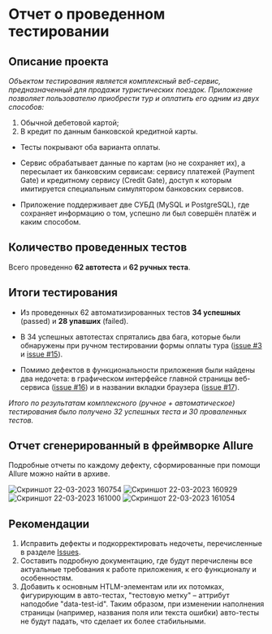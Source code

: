 # Отчет о проведенном тестировании 

## Описание проекта

*Объектом тестирования является комплексный веб-сервис, предназначенный для продажи туристических поездок. Приложение позволяет пользователю приобрести тур и оплатить его одним из двух способов:*

1. Обычной дебетовой картой;
2. В кредит по данным банковской кредитной карты.

* Тесты покрывают оба варианта оплаты.

* Сервис обрабатывает данные по картам (но не сохраняет их), а пересылает их банковским сервисам: сервису платежей (Payment Gate) и кредитному сервису (Credit Gate), доступ к которым имитируется специальным симулятором банковских сервисов.

* Приложение поддерживает две СУБД (MySQL и PostgreSQL), где сохраняет информацию о том, успешно ли был совершён платёж и каким способом. 

## Количество проведенных тестов

Всего проведенно **62 автотеста** и **62 ручных теста**.


## Итоги тестирования

* Из проведенных 62 автоматизированных тестов **34 успешных** (passed) и  **28 упавших** (failed).

* В 34 успешных автотестах спрятались два бага, которые были обнаружены при ручном тестировании формы оплаты тура ([issue #3](https://github.com/KokarevaKatja/Diploma/issues/3#issue-1626949632) и [issue #15](https://github.com/KokarevaKatja/Diploma/issues/15#issue-1627310203)).

* Помимо дефектов в функциональности приложения были найдены два недочета: в графическом интерфейсе главной страницы веб-сервиса ([issue #16](https://github.com/KokarevaKatja/Diploma/issues/16#issue-1629274144)) и в названии вкладки браузера ([issue #17](https://github.com/KokarevaKatja/Diploma/issues/17#issue-1629284164)).

*Итого по результатам комплексного (ручное + автоматическое) тестирования было получено 32 успешных теста и 30 проваленных тестов.*



## Отчет сгенерированный в фреймворке Allure
Подробные отчеты по каждому дефекту, сформированные при помощи Allure можно найти в архиве.

![Скриншот 22-03-2023 160754](https://user-images.githubusercontent.com/108740955/226914493-5ab85307-1775-45f4-9496-48c8579713b0.jpg)
![Скриншот 22-03-2023 160929](https://user-images.githubusercontent.com/108740955/226914733-8965459b-45bf-4907-8140-526f5e7ccbd0.jpg)
![Скриншот 22-03-2023 161000](https://user-images.githubusercontent.com/108740955/226914739-0bff738f-34c7-4113-ba5d-5fb1012ac583.jpg)
![Скриншот 22-03-2023 161054](https://user-images.githubusercontent.com/108740955/226914742-7591d681-c746-4f45-a3fc-a3badcac9452.jpg)

## Рекомендации
1. Исправить дефекты и подкорректировать недочеты, перечисленные в разделе [Issues](https://github.com/KokarevaKatja/Diploma/issues).
2. Составить подробную документацию, где будут перечислены все актуальные требования к работе приложения, к его функционалу и особенностям.
3. Добавить к основным HTLM-элементам или их потомках, фигурирующим в авто-тестах, "тестовую метку" – аттрибут наподобие "data-test-id". Таким образом, при изменении наполнения страницы (например, названия поля или текста ошибки) авто-тесты не будут падать, что сделает их более стабильными.

